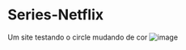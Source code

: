 # Series-Netflix
Um site testando o circle mudando de cor
![image](https://user-images.githubusercontent.com/81937842/176961447-c84f1015-ae34-4249-90dd-788e2fdb0a4b.png)
